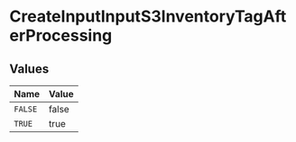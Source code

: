 # CreateInputInputS3InventoryTagAfterProcessing


## Values

| Name    | Value   |
| ------- | ------- |
| `FALSE` | false   |
| `TRUE`  | true    |